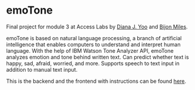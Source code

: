 # emoTone

Final project for module 3 at Access Labs by [Diana J. Yoo](https://github.com/dianajyoo) and [Bijon Miles](https://github.com/BijonMiles).

emoTone is based on natural language processing, a branch of artificial intelligence that enables computers to understand and interpret human language. With the help of IBM Watson Tone Analyzer API, emoTone analyzes emotion and tone behind written text. Can predict whether text is happy, sad, afraid, worried, and more. Supports speech to text input in addition to manual text input.

This is the backend and the frontend with instructions can be found [here](https://github.com/dianajyoo/emoTone-frontend).
